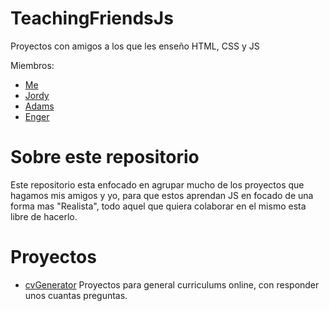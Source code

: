 # TeachingFriendsJs
Proyectos con amigos a los que les enseño HTML, CSS y JS

Miembros:
- [Me](https://github.com/Christian64)
- [Jordy](https://github.com/JorGT1)
- [Adams](https://github.com/AdamsW1221)
- [Enger](https://github.com/Engerliriano)

# Sobre este repositorio
Este repositorio esta enfocado en agrupar mucho de los proyectos que hagamos mis amigos y yo, para que estos aprendan JS
en focado de una forma mas "Realista", todo aquel que quiera colaborar en el mismo esta libre de hacerlo.

# Proyectos
 - [cvGenerator](#) Proyectos para general curriculums online, con responder unos cuantas preguntas.
